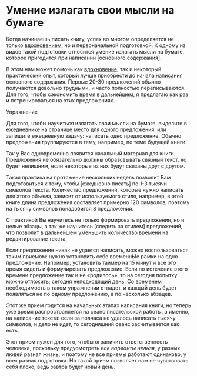 
# Умение излагать свои мысли на бумаге

Когда начинаешь писать книгу, успех во многом определяется не только
[вдохновением](inspiration.md), но и первоначальной подготовкой.  К
одному из видов такой подготовки относится умение излагать мысли на
бумаге, которое пригодится при написании [основного содержания].

В этом нам может помочь как [вдохновение](inspiration.md), так и
некоторый практический опыт, который лучше приобрести до начала
написания основного содержания.  Первые 20-30 предложений обычно
получаются довольно трудными, и часто полностью переписываются.  Для
того, чтобы сэкономить время в дальнейшем, я предлагаю как раз и
потренироваться на этих предложениях.

Упражнение

Для того, чтобы научиться излагать свои мысли на бумаге, выделите в
[ежедневнике](notebook.md) на странице место для одного предложения,
или запишите ежедневную задачу: написать одно предложение.  Обычно
предложения группируются в тему, например, по теме будущей книги.

Так у Вас одновременно появится начальный материал для книги.
Предложения не обязательно должны образовывать связный текст, но будет
нелишним, если некоторые из них будут связаны друг с другом.

Такая практика на протяжение нескольких недель позволит Вам
подготовиться к тому, чтобы [ежедневно писать] по 1-3 тысячи символов
текста.  Количество предложений, которые нужно написать для этого
объема, зависит от используемого стиля, например, в этой книге длина
предложения составляет примерно 120 символов, поэтому на тысячу
символов понадобится 8 предложений.

С практикой Вы научитесь не только формировать предложения, но и целые
абзацы, а так же научитесь [следить за стилем] предложений, что
позволит в дальнейшем уменьшить количество времени на редактирование
текста.

Если предложение никак не удается написать, можно воспользоваться
таким приемом: нужно установить себе временнЫе рамки на одно
предложение.  Например, установить таймер на 15 минут и все это время
сидеть и формулировать предложение.  Если по истечение этого времени
предложение так и не «родилось», то на сегодня попытку можно отложить;
сегодня неподходящий день.  Со временем необходимость в таком
упражнении отпадет, и каждый день будет появляться не по одному
предложению, а по несколько абзацев.

Этот же прием годится на начальных этапах написания книги, но теперь
уже время распространяется на сеанс писательской работы, а именно, на
написание текста: если за полчаса не удалось написать тысячу символов,
и дело не идет, то сегодняшний сеанс засчитывается как есть.

Этот прием нужен для того, чтобы ограничить ответственность человека,
поскольку предусмотреть *все варианты нельзя*, у разных людей разная
жизнь, и поэтому не все приемы работают одинаково, у всех разная
подготовка.  Но такой прием позволяет нам не чувствовать себя плохо,
ведь завтра будет новый день.
